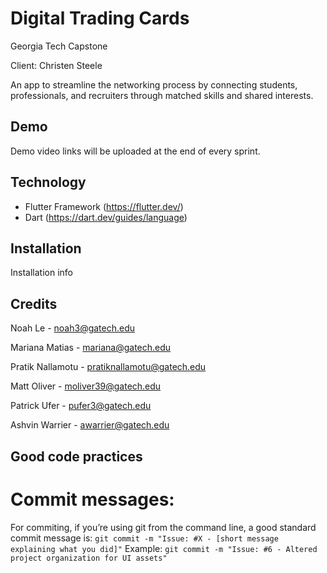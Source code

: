 # Digital Trading Cards
Georgia Tech Capstone

Client: Christen Steele

An app to streamline the networking process by connecting students, professionals, and recruiters through matched skills and shared interests.

## Demo
Demo video links will be uploaded at the end of every sprint.

## Technology
- Flutter Framework (https://flutter.dev/)
- Dart (https://dart.dev/guides/language)

## Installation
Installation info

## Credits
Noah Le - noah3@gatech.edu

Mariana Matias - mariana@gatech.edu

Pratik Nallamotu - pratiknallamotu@gatech.edu

Matt Oliver - moliver39@gatech.edu

Patrick Ufer - pufer3@gatech.edu

Ashvin Warrier - awarrier@gatech.edu

## Good code practices
# Commit messages:
For commiting, if you’re using git from the command line, a good standard commit message is:
```git commit -m "Issue: #X - [short message explaining what you did]"```
Example:
```git commit -m "Issue: #6 - Altered project organization for UI assets"```
